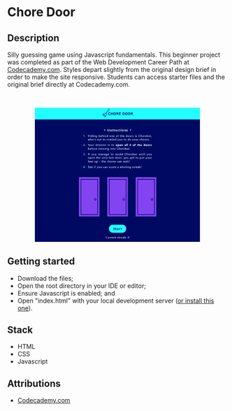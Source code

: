 # Chore Door

## Description
Silly guessing game using Javascript fundamentals. This beginner project was completed as part of the Web Development Career Path at [Codecademy.com](https://www.codecademy.com/catalog). Styles depart slightly from the original design brief in order to make the site responsive. Students can access starter files and the original brief directly at Codecademy.com.

<br />
<p align="center">
  <img src="https://github.com/chrisandrew-dev/chore-door/blob/main/demo.gif" width="75%" />
</p>

## Getting started
 * Download the files; 
 * Open the root directory in your IDE or editor;
 * Ensure Javascript is enabled; and
 * Open "index.html" with your local development server ([or install this one](https://marketplace.visualstudio.com/items?itemName=ritwickdey.LiveServer)).

## Stack
* HTML
* CSS
* Javascript

## Attributions
* [Codecademy.com](https://www.codecademy.com)